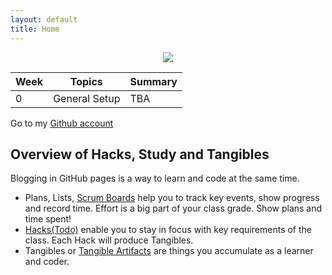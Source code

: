 ```yaml
---
layout: default
title: Home
---
```


<p align="center">
  <img src="{{ site.baseurl }}/images/Soham_Kamat_-_Am_Lit_1_Introduction_of_Me.png" />
</p>

| Week | Topics | Summary |
|-|-|-|
| 0 | General Setup | TBA |

Go to my [Github account](https://github.com/Soham360)

## Overview of Hacks, Study and Tangibles
Blogging in GitHub pages is a way to learn and code at the same time. 

- Plans, Lists, [Scrum Boards](https://clickup.com/blog/scrum-board/) help you to track key events, show progress and record time.  Effort is a big part of your class grade.  Show plans and time spent!
- [Hacks(Todo)](https://levelup.gitconnected.com/six-ultimate-daily-hacks-for-every-programmer-60f5f10feae) enable you to stay in focus with key requirements of the class.  Each Hack will produce Tangibles.
- Tangibles or [Tangible Artifacts](https://en.wikipedia.org/wiki/Artifact_(software_development)) are things you accumulate as a learner and coder. 
